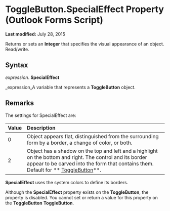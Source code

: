 
# ToggleButton.SpecialEffect Property (Outlook Forms Script)

 **Last modified:** July 28, 2015

Returns or sets an  **Integer** that specifies the visual appearance of an object. Read/write.

## Syntax

 _expression_. **SpecialEffect**

 _expression_A variable that represents a  **ToggleButton** object.


## Remarks

The settings for SpecialEffect are:



|**Value**|**Description**|
|:-----|:-----|
|0|Object appears flat, distinguished from the surrounding form by a border, a change of color, or both.|
|2|Object has a shadow on the top and left and a highlight on the bottom and right. The control and its border appear to be carved into the form that contains them. Default for  ** [ToggleButton](01ce5640-9f19-3c0e-1aa4-96d87074bf8b.md)**.|
 **SpecialEffect** uses the system colors to define its borders.

Although the  **SpecialEffect** property exists on the **ToggleButton**, the property is disabled. You cannot set or return a value for this property on the  **ToggleButton** **ToggleButton**.

